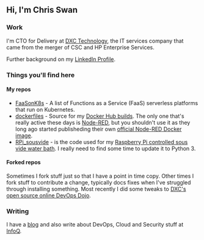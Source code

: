 ## Hi, I'm Chris Swan

### Work

I'm CTO for Delivery at [DXC Technology](https://www.dxc.technology/), the IT services company that came from the merger of CSC and HP Enterprise Services.

Further background on my [LinkedIn Profile](http://linkedin.com/in/chrisswan).

### Things you'll find here

#### My repos

* [FaaSonK8s](https://github.com/cpswan/FaaSonK8s) - A list of Functions as a Service (FaaS) serverless platforms that run on Kubernetes.
* [dockerfiles](https://github.com/cpswan/dockerfiles) - Source for my [Docker Hub builds](https://hub.docker.com/u/cpswan). The only one that's really active these days is [Node-RED](https://hub.docker.com/r/cpswan/node-red), but you shouldn't use it as they long ago started publisheding their own [official Node-RED Docker image](https://hub.docker.com/r/nodered/node-red).
* [RPi_sousvide](https://github.com/cpswan/RPi_sousvide) - is the code used for my [Raspberry Pi controlled sous vide water bath](http://blog.thestateofme.com/2013/03/31/raspberry-pi-sous-vide-water-bath/). I really need to find some time to update it to Python 3.

#### Forked repos

Sometimes I fork stuff just so that I have a point in time copy. Other times I fork stuff to contribute a change, typically docs fixes when I've struggled through installing something. Most recently I did some tweaks to [DXC's open source online DevOps Dojo](https://dxc-technology.github.io/about-devops-dojo/).

### Writing

I have a [blog](http://blog.thestateofme.com/) and also write about DevOps, Cloud and Security stuff at [InfoQ](https://www.infoq.com/profile/Chris-Swan/).

<!--
**cpswan/cpswan** is a ✨ _special_ ✨ repository because its `README.md` (this file) appears on your GitHub profile.

Here are some ideas to get you started:

- 🔭 I’m currently working on ...
- 🌱 I’m currently learning ...
- 👯 I’m looking to collaborate on ...
- 🤔 I’m looking for help with ...
- 💬 Ask me about ...
- 📫 How to reach me: ...
- 😄 Pronouns: ...
- ⚡ Fun fact: ...
-->
